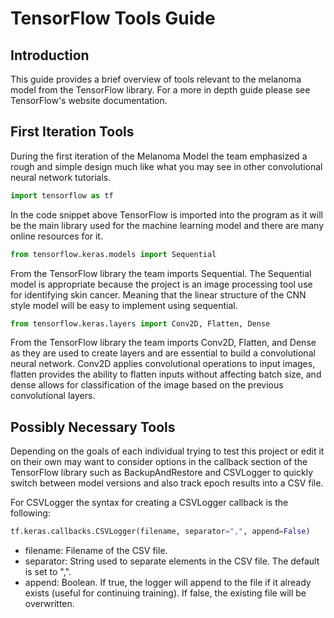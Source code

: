 # TensorFlow Tools Guide

## Introduction
This guide provides a brief overview of tools relevant to the melanoma model from the TensorFlow library. For a more in depth guide please see TensorFlow's website documentation.

## First Iteration Tools 
During the first iteration of the Melanoma Model the team emphasized a rough and simple design much like what you may see in other convolutional neural network tutorials. 

```Python
import tensorflow as tf 
```
In the code snippet above TensorFlow is imported into the program as it will be the main library used for the machine learning model and there are many online resources for it. 

```Python
from tensorflow.keras.models import Sequential
```
From the TensorFlow library the team imports Sequential. The Sequential model is appropriate because the project is an image processing tool use for identifying skin cancer. Meaning that the linear structure of the CNN style model will be easy to implement using sequential.

```Python
from tensorflow.keras.layers import Conv2D, Flatten, Dense
```
From the TensorFlow library the team imports Conv2D, Flatten, and Dense as they are used to create layers and are essential to build a convolutional neural network. Conv2D applies convolutional operations to input images, flatten provides the ability to flatten inputs without affecting batch size, and dense allows for classification of the image based on the previous convolutional layers.

## Possibly Necessary Tools 
Depending on the goals of each individual trying to test this project or edit it on their own may want to consider options in the callback section of the TensorFlow library such as BackupAndRestore and CSVLogger to quickly switch between model versions and also track epoch results into a CSV file. 

For CSVLogger the syntax for creating a CSVLogger callback is the following:
```Python
tf.keras.callbacks.CSVLogger(filename, separator=",", append=False)
```
- filename: Filename of the CSV file.
- separator: String used to separate elements in the CSV file. The default is set to ",".
- append: Boolean. If true, the logger will append to the file if it already exists (useful for continuing training). If false, the existing file will be overwritten.

